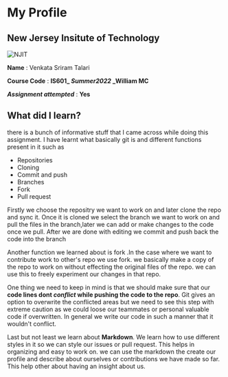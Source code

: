 # My Profile

## New Jersey Insitute of Technology
![NJIT](https://encrypted-tbn0.gstatic.com/images?q=tbn:ANd9GcTW6YuohkduPVFXwqqIRXjlYIomtVu5NB8jx5RvWmyrB3t_BNVB-yOT-oQiKeF_YX4YssM&usqp=CAU)

**Name**                   : Venkata Sriram Talari

**Course Code**            : 	**IS601_ _Summer2022_ _William MC**

***Assignment attempted*** : **Yes**

## What did I learn?

there is a bunch of informative stuff that I came across while doing this assignment. I have learnt what basically git is and different functions present in it such as 

- Repositories
- Cloning
- Commit and push
- Branches
- Fork
- Pull request

Firstly we choose the repositry we want to work on and later clone the repo and sync it. Once it is cloned we select the branch we want to work on and pull the files in the branch,later we can add or make changes to the code once we pull. After we are done with editing we commit and push back the code into the branch  

Another function we learned about is fork .In the case where we want to contribute work to other's repo we use fork. we basically make a copy of the repo to work on without effecting the original files of the repo. we can use this to freely experiment our changes in that repo.

One thing we need to keep in mind is that we should make sure that our **code lines dont _conflict_ while pushing the code to the repo**. Git gives an option to overwrite the conflicted areas but we need to see this step with extreme caution as we could loose our teammates or personal valuable code if overwritten. In general we write our code in such a manner that it wouldn't conflict.

Last but not least we learn about **Markdown**. We learn how to use different styles in it so we can style our issues or pull request. This helps in organizing and easy to work on. we can use the markdown the create our profile and describe about ourselves or contributions we have made so far. This help other about having an insight about us.




